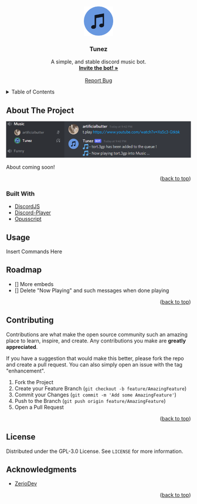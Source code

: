 <div id="top"></div>

<!-- PROJECT LOGO -->
<br />
<div align="center">
  <a href="https://github.com/artificialbutter/TunezV2">
    <img src="tunez-icon.png" alt="Logo" width="80" height="80">
  </a>

  <h3 align="center">Tunez</h3>

  <p align="center">
    A simple, and stable discord music bot.
    <br />
    <a href="https://discord.com/api/oauth2/authorize?client_id=816956965656723467&permissions=36719616&scope=bot"><strong>Invite the bot! »</strong></a>
    <br />
    <br />
    <a href="https://github.com/artificialbutter/TunezV2/issues">Report Bug</a>
  </p>
</div>



<!-- TABLE OF CONTENTS -->
<details>
  <summary>Table of Contents</summary>
  <ol>
    <li>
      <a href="#about-the-project">About The Project</a>
      <ul>
        <li><a href="#built-with">Built With</a></li>
      </ul>
    </li>
    <li><a href="#usage">Usage</a></li>
    <li><a href="#roadmap">Roadmap</a></li>
    <li><a href="#contributing">Contributing</a></li>
    <li><a href="#license">License</a></li>
    <li><a href="#acknowledgments">Acknowledgments</a></li>
  </ol>
</details>



<!-- ABOUT THE PROJECT -->
## About The Project

<img src="screenshot.png"
         alt="Screenshot">

About coming soon!

<p align="right">(<a href="#top">back to top</a>)</p>



### Built With

* [DiscordJS](https://discord.js.org/)
* [Discord-Player]()
* [Opusscript]()




<!-- USAGE EXAMPLES -->
## Usage

Insert Commands Here

<!-- ROADMAP -->
## Roadmap

- [] More embeds
- [] Delete "Now Playing" and such messages when done playing

<p align="right">(<a href="#top">back to top</a>)</p>



<!-- CONTRIBUTING -->
## Contributing

Contributions are what make the open source community such an amazing place to learn, inspire, and create. Any contributions you make are **greatly appreciated**.

If you have a suggestion that would make this better, please fork the repo and create a pull request. You can also simply open an issue with the tag "enhancement".


1. Fork the Project
2. Create your Feature Branch (`git checkout -b feature/AmazingFeature`)
3. Commit your Changes (`git commit -m 'Add some AmazingFeature'`)
4. Push to the Branch (`git push origin feature/AmazingFeature`)
5. Open a Pull Request

<p align="right">(<a href="#top">back to top</a>)</p>



<!-- LICENSE -->
## License

Distributed under the GPL-3.0 License. See `LICENSE` for more information.





<!-- ACKNOWLEDGMENTS -->
## Acknowledgments

* [ZerioDev](https://github.com/ZerioDev/Music-bot)

<p align="right">(<a href="#top">back to top</a>)</p>
